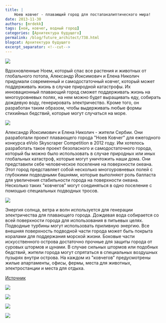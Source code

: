 ```yaml
---
title: |
    Ноев ковчег - плавающий город для постапакалиптического мира!
date: 2013-11-30
authors: [mrdekk]
tags: [ной, ковчег, водный город]
categories: [Архитектура будущего]
permalink: /blog/future_architect/738.html
blogcat: Архитектура будущего
excerpt_separator: <!--cut-->
---
```



![](http://itw66.ru/uploads/images/00/00/01/2013/11/30/a4f1db.jpg)


Вдохновленные Ноем, который спас все растения и животных от глобального потопа, Александр Йоксимович и Елена Николич придумали современный и самодостаточный ковчег, который может поддерживать жизнь в случае природной катастрофы. Их инновационный плавающий город сможет поддерживать жизнь на многоуровневых полях, на нем можно будет выращивать еду, собирать дождевую воду, генерировать электричество. Кроме того, он разработан таким образом, чтобы выдерживать любые формы стихийных бедствий, которые могут случаться на море.


<!--cut-->



![](http://itw66.ru/uploads/images/00/00/01/2013/11/30/ac7e72.jpg)


Александр Йоксимович и Елена Николич - жители Сербии. Они разработали проект плавающего города "Ноев Ковчег" для ежегодного конкурса eVolo Skyscraper Competition в 2012 году. Им хотелось разработать такое проект безопасного и самодостаточного города, который бы можно было использовать в случае природных или иных глобальных катастроф, которые могут уничтожить наши дома. Они представили себе человеческое поселение на поверхности океана. Этот город представляет собой несколько многоуровневых полей с глубокими подводными башнями, которые выполняют роль балласта для увеличения стабильности города на поверхности океана. Несколько таких "ковчегов" могут соединяться в одно поселение с помощью специальных подводных тросов.


![](http://itw66.ru/uploads/images/00/00/01/2013/11/30/c34b48.jpg)


Энергия солнца, ветра и волн используется для генерации электричества для плавающего города. Дождевая вода собирается со всей поверхности города для использования в питьевых целях. Подводные турбины могут использовать приливную энергию. Все внешняя поверхность подводной части города может быть покрыта коралами для поддержания морской жизни. Боковые части искусственного острова достаточно прочные для защиты города от суровых штормов и цунами. В случае сильных штормов или подобных бедствий, жители города могут спрятаться в специальных воздушных пузырях внутри острова. На каждом из "ковчегов" предусмотрены жилые апартаменты, офисы, фермы, места для животных, электростанции и места для отдыха.

[Источник](http://www.evolo.us/competition/noah%E2%80%99s-ark-sustainable-city/)


![](http://itw66.ru/uploads/images/00/00/01/2013/11/30/23c329.jpg)


![](http://itw66.ru/uploads/images/00/00/01/2013/11/30/e24875.jpg)


![](http://itw66.ru/uploads/images/00/00/01/2013/11/30/dfc1d8.jpg)


![](http://itw66.ru/uploads/images/00/00/01/2013/11/30/d7c884.jpg)

